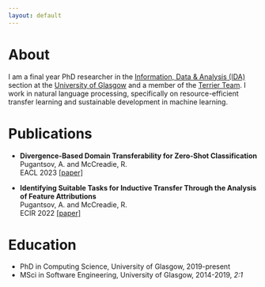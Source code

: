 ```yaml
---
layout: default 
---
```


# About

I am a final year PhD researcher in the [Information, Data & Analysis (IDA)](https://www.gla.ac.uk/schools/computing/research/researchsections/ida-section/) section at the [University of Glasgow](https://www.gla.ac.uk/) and a member of the [Terrier Team](http://terrierteam.dcs.gla.ac.uk/). I work in natural language processing, specifically on resource-efficient transfer learning and sustainable development in machine learning.

# Publications

 - **Divergence-Based Domain Transferability for Zero-Shot Classification**  
 Pugantsov, A. and McCreadie, R.  
 EACL 2023 [[paper]](https://arxiv.org/abs/2302.05735)
 
 - **Identifying Suitable Tasks for Inductive Transfer Through the Analysis of Feature Attributions**  
 Pugantsov, A. and McCreadie, R.  
 ECIR 2022 [[paper]](https://arxiv.org/abs/2202.01096)

# Education

- PhD in Computing Science, University of Glasgow, 2019-present
- MSci in Software Engineering, University of Glasgow, 2014-2019, *2:1*
